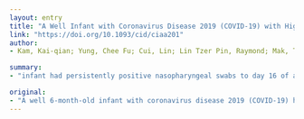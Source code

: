 ```yaml
---
layout: entry
title: "A Well Infant with Coronavirus Disease 2019 (COVID-19) with High Viral Load"
link: "https://doi.org/10.1093/cid/ciaa201"
author:
- Kam, Kai-qian; Yung, Chee Fu; Cui, Lin; Lin Tzer Pin, Raymond; Mak, Tze Minn; Maiwald, Matthias; Li, Jiahui; Chong, Chia Yin; Nadua, Karen; Tan, Natalie Woon Hui; Thoon, Koh Cheng

summary:
- "infant had persistently positive nasopharyngeal swabs to day 16 of admission. This case highlights the difficulties in establishing the true incidence of COVID-19 as asymptomatic individuals can excrete the virus. These patients may play important roles in human-to-human transmission in the community. The patient may play a key role in human transmission in community, he says. In the case, the infant had a positive opportunity. Symptoms of a well 6-month-old coronavirus infection. Case highlights the difficulty in finding the case."

original:
- "A well 6-month-old infant with coronavirus disease 2019 (COVID-19) had persistently positive nasopharyngeal swabs to day 16 of admission. This case highlights the difficulties in establishing the true incidence of COVID-19 as asymptomatic individuals can excrete the virus. These patients may play important roles in human-to-human transmission in the community."
---
```


